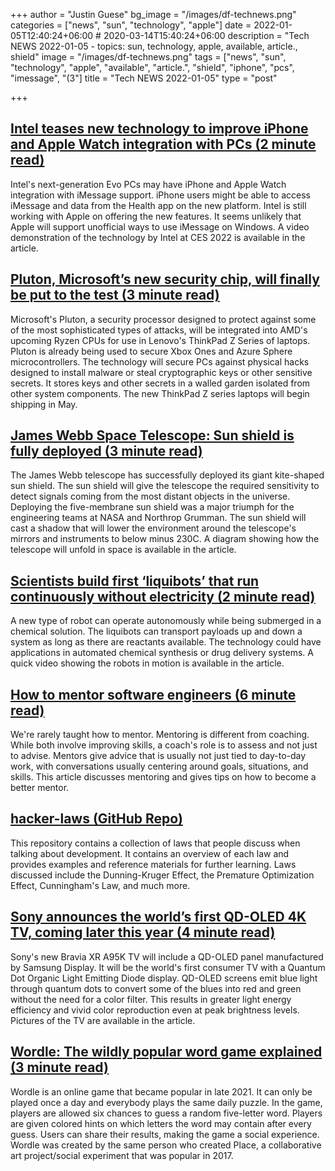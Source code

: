 +++
author = "Justin Guese"
bg_image = "/images/df-technews.png"
categories = ["news", "sun", "technology", "apple"]
date = 2022-01-05T12:40:24+06:00 # 2020-03-14T15:40:24+06:00
description = "Tech NEWS 2022-01-05 - topics: sun, technology, apple, available, article., shield"
image = "/images/df-technews.png"
tags = ["news", "sun", "technology", "apple", "available", "article.", "shield", "iphone", "pcs", "imessage", "(3"]
title = "Tech NEWS 2022-01-05"
type = "post"

+++

## [Intel teases new technology to improve iPhone and Apple Watch integration with PCs (2 minute read)](https://9to5mac.com/2022/01/04/intel-teases-new-technology-to-improve-iphone-and-apple-watch-integration-with-pcs/)

Intel's next-generation Evo PCs may have iPhone and Apple Watch integration with iMessage support. iPhone users might be able to access iMessage and data from the Health app on the new platform. Intel is still working with Apple on offering the new features. It seems unlikely that Apple will support unofficial ways to use iMessage on Windows. A video demonstration of the technology by Intel at CES 2022 is available in the article.

## [Pluton, Microsoft’s new security chip, will finally be put to the test (3 minute read)](https://arstechnica.com/information-technology/2022/01/pluton-microsofts-new-security-chip-will-finally-be-put-to-the-test/)

Microsoft's Pluton, a security processor designed to protect against some of the most sophisticated types of attacks, will be integrated into AMD's upcoming Ryzen CPUs for use in Lenovo's ThinkPad Z Series of laptops. Pluton is already being used to secure Xbox Ones and Azure Sphere microcontrollers. The technology will secure PCs against physical hacks designed to install malware or steal cryptographic keys or other sensitive secrets. It stores keys and other secrets in a walled garden isolated from other system components. The new ThinkPad Z series laptops will begin shipping in May.

## [James Webb Space Telescope: Sun shield is fully deployed (3 minute read)](https://www.bbc.com/news/science-environment-59873738)

The James Webb telescope has successfully deployed its giant kite-shaped sun shield. The sun shield will give the telescope the required sensitivity to detect signals coming from the most distant objects in the universe. Deploying the five-membrane sun shield was a major triumph for the engineering teams at NASA and Northrop Grumman. The sun shield will cast a shadow that will lower the environment around the telescope's mirrors and instruments to below minus 230C. A diagram showing how the telescope will unfold in space is available in the article.

## [Scientists build first ‘liquibots’ that run continuously without electricity (2 minute read)](https://www.independent.co.uk/news/science/liquibots-liquid-robots-self-powered-electricity-b1986230.html?amp&utm_source=reddit.com)

A new type of robot can operate autonomously while being submerged in a chemical solution. The liquibots can transport payloads up and down a system as long as there are reactants available. The technology could have applications in automated chemical synthesis or drug delivery systems. A quick video showing the robots in motion is available in the article.

## [How to mentor software engineers (6 minute read)](https://xdg.me/mentor-engineers/)

We're rarely taught how to mentor. Mentoring is different from coaching. While both involve improving skills, a coach's role is to assess and not just to advise. Mentors give advice that is usually not just tied to day-to-day work, with conversations usually centering around goals, situations, and skills. This article discusses mentoring and gives tips on how to become a better mentor.

## [hacker-laws (GitHub Repo)](https://github.com/dwmkerr/hacker-laws)

This repository contains a collection of laws that people discuss when talking about development. It contains an overview of each law and provides examples and reference materials for further learning. Laws discussed include the Dunning-Kruger Effect, the Premature Optimization Effect, Cunningham's Law, and much more.

## [Sony announces the world’s first QD-OLED 4K TV, coming later this year (4 minute read)](https://www.theverge.com/2022/1/4/22865220/sony-a95k-qd-oled-qdoled-4k-tv-announced-features-explainer)

Sony's new Bravia XR A95K TV will include a QD-OLED panel manufactured by Samsung Display. It will be the world's first consumer TV with a Quantum Dot Organic Light Emitting Diode display. QD-OLED screens emit blue light through quantum dots to convert some of the blues into red and green without the need for a color filter. This results in greater light energy efficiency and vivid color reproduction even at peak brightness levels. Pictures of the TV are available in the article.

## [Wordle: The wildly popular word game explained (3 minute read)](https://www.cnet.com/news/wordle-the-wildly-popular-word-game-explained/)

Wordle is an online game that became popular in late 2021. It can only be played once a day and everybody plays the same daily puzzle. In the game, players are allowed six chances to guess a random five-letter word. Players are given colored hints on which letters the word may contain after every guess. Users can share their results, making the game a social experience. Wordle was created by the same person who created Place, a collaborative art project/social experiment that was popular in 2017.

